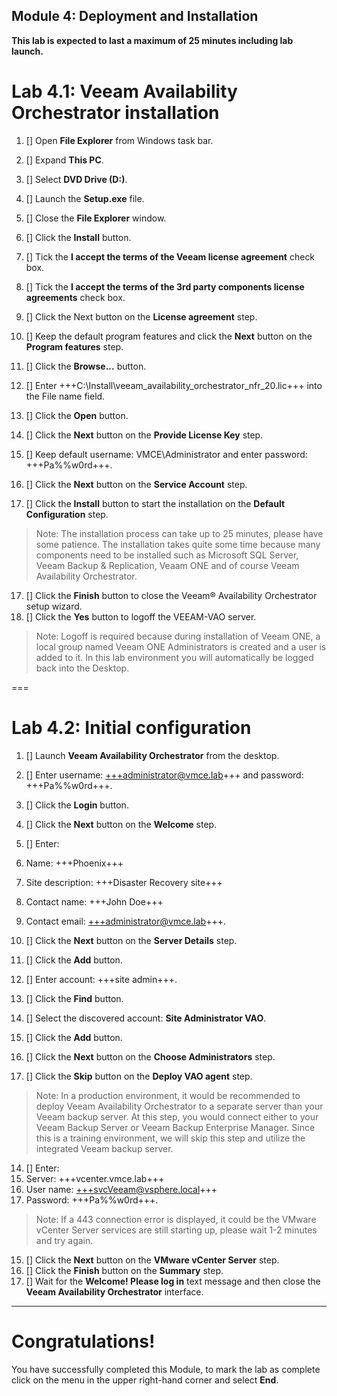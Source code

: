 Module 4: Deployment and Installation
---
**This lab is expected to last a maximum of 25 minutes including lab launch.**

# Lab 4.1: Veeam Availability Orchestrator installation

1. [] Open **File Explorer** from Windows task bar.
2. [] Expand **This PC**.
3. [] Select **DVD Drive (D:)**.
4. [] Launch the **Setup.exe** file.
5. [] Close the **File Explorer** window.
6. [] Click the **Install** button.
7. [] Tick the **I accept the terms of the Veeam license agreement** check box.
8. [] Tick the **I accept the terms of the 3rd party components license agreements** check box.

8. [] Click the Next button on the **License agreement** step.
9. [] Keep the default program features and click the **Next** button on the **Program features** step.
10. [] Click the **Browse...** button.
11. [] Enter +++C:\Install\veeam_availability_orchestrator_nfr_20.lic+++ into the File name field.
12. [] Click the **Open** button.
13. [] Click the **Next** button on the **Provide License Key** step.
14. [] Keep default username: VMCE\Administrator and enter password: +++Pa%%w0rd+++.
15. [] Click the **Next** button on the **Service Account** step.
16. [] Click the **Install** button to start the installation on the **Default Configuration** step.
> Note: The installation process can take up to 25 minutes, please have some patience. The installation takes quite some time because many components need to be installed such as Microsoft SQL Server, Veeam Backup & Replication, Veaam ONE and of course Veeam Availability Orchestrator.

17. [] Click the **Finish** button to close the Veeam® Availability Orchestrator setup wizard.
18. [] Click the **Yes** button to logoff the VEEAM-VAO server.
> Note: Logoff is required because during installation of Veeam ONE, a local group named Veeam ONE Administrators is created and a user is added to it. In this lab environment you will automatically be logged back into the Desktop.

===

# Lab 4.2: Initial configuration
1. [] Launch **Veeam Availability Orchestrator** from the desktop.
2. [] Enter username: +++administrator@vmce.lab+++ and password: +++Pa%%w0rd+++.
3. [] Click the **Login** button.
4. [] Click the **Next** button on the **Welcome** step.
5. [] Enter:
 1. Name: +++Phoenix+++
 2. Site description: +++Disaster Recovery site+++
 3. Contact name: +++John Doe+++
 4. Contact email: +++administrator@vmce.lab+++.

6. [] Click the **Next** button on the **Server Details** step.
7. [] Click the **Add** button.
8. [] Enter account: +++site admin+++.
9. [] Click the **Find** button.
10. [] Select the discovered account: **Site Administrator VAO**.
11. [] Click the **Add** button.
12. [] Click the **Next** button on the **Choose Administrators** step.
13. [] Click the **Skip** button on the **Deploy VAO agent** step.
> Note: In a production environment, it would be recommended to deploy Veeam Availability Orchestrator to a separate server than your Veeam backup server. At this step, you would connect either to your Veeam Backup Server or Veeam Backup Enterprise Manager. Since this is a training environment, we will skip this step and utilize the integrated Veeam backup server.

14. [] Enter:
 1. Server: +++vcenter.vmce.lab+++
 2. User name: +++svcVeeam@vsphere.local+++
 3. Password: +++Pa%%w0rd+++.
> Note: If a 443 connection error is displayed, it could be the VMware vCenter Server services are still starting up, please wait 1-2 minutes and try again.

15. [] Click the **Next** button on the **VMware vCenter Server** step.
16. [] Click the **Finish** button on the **Summary** step.
17. [] Wait for the **Welcome! Please log in** text message and then close the **Veeam Availability Orchestrator** interface.

---

# Congratulations!

You have successfully completed this Module, to mark the lab as complete click on the menu in the upper right-hand corner and select **End**.
